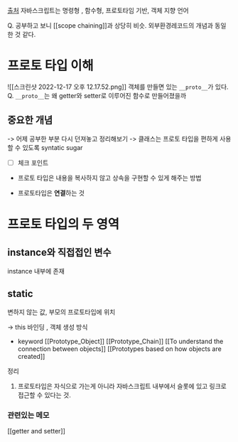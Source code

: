 [출처](https://developer.mozilla.org/ko/docs/Web/JavaScript/Reference/Global_Objects/Object/proto)
자바스크립트는 명령형 , 함수형, 프로토타임 기반, 객체 지향 언어


Q. 공부하고 보니 [[scope chaining]]과 상당히 비슷. 외부환경레코드의 개념과 동일한 것 같다. 

# 프로토 타입 이해
![[스크린샷 2022-12-17 오후 12.17.52.png]]
객체를 만들면 있는 `__proto__`가 있다. 
Q. `__proto__`는 왜 getter와 setter로 이루어진 함수로 만들어졌을까 


## 중요한 개념 
-> 어제 공부한 부분 다시 던져놓고 정리해보기 
-> 클래스는 프로토 타입을 편하게 사용할 수 있도록 syntatic sugar
-  [ ] 체크 포인트 


- 프로토 타입은 내용을 복사하지 않고 상속을 구현할 수 있게 해주는 방법 

- 프로토타입은 **연결**하는 것


# 프로토 타입의 두 영역  
## instance와 직접접인 변수
instance 내부에 존재

## static 
변하지 않는 값, 부모의 프로토타입에 위치 

-> this 바인딩 , 객체 생성 방식 


- keyword
[[Prototype_Object]]
[[Prototype_Chain]]
[[To understand the connection between objects]]
[[Prototypes based on how objects are created]]

정리 
1. 프로토타입은 자식으로 가는게 아니라 자바스크립트 내부에서 슬롯에 있고 링크로 접근할 수 있다는 것. 


### 관련있는 메모 
[[getter and setter]]